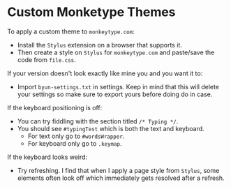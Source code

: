 # Custom Monketype Themes

To apply a custom theme to ```monkeytype.com```:
- Install the ```Stylus``` extension on a browser that supports it.
- Then create a style on ```Stylus``` for ```monkeytype.com``` and paste/save the code from ```file.css```.

If your version doesn't look exactly like mine you and you want it to:
- Import ```byun-settings.txt``` in settings. Keep in mind that this will delete your settings so make sure to export yours before doing do in case.

If the keyboard positioning is off:
- You can try fiddling with the section titled ```/* Typing */```.
- You should see ```#typingTest``` which is both the text and keyboard.
	- For text only go to ```#wordsWrapper```.
	- For keyboard only go to ```.keymap```.

If the keyboard looks weird:
- Try refreshing. I find that when I apply a page style from ```Stylus```, some elements often look off which immediately gets resolved after a refresh.
